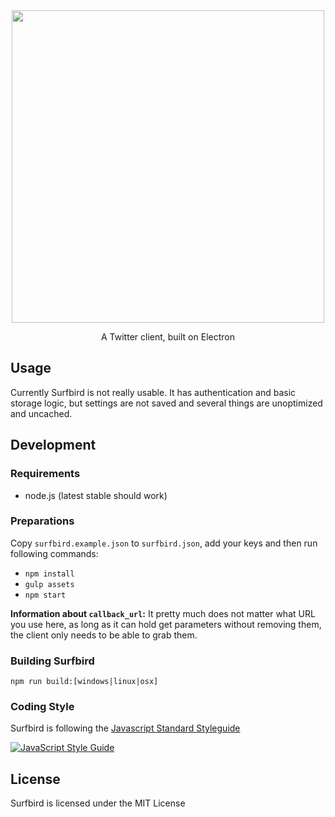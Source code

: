 <div align='center'>
  <img width=500px src='http://file.pixelde.su/surfbird-logo.png'>
</div>

<p align='center'>
  A Twitter client, built on Electron
</p>

## Usage
Currently Surfbird is not really usable. It has authentication and basic storage logic,
but settings are not saved and several things are unoptimized and uncached.

## Development

### Requirements

* node.js (latest stable should work)

### Preparations

Copy `surfbird.example.json` to `surfbird.json`, add your keys and then run following commands:

* `npm install`
* `gulp assets`
* `npm start`

**Information about `callback_url`:** It pretty much does not matter what URL you use here, as long
as it can hold get parameters without removing them, the client only needs to be able to grab them.

### Building Surfbird

`npm run build:[windows|linux|osx]`

### Coding Style

Surfbird is following the [Javascript Standard Styleguide](https://github.com/feross/standard)

[![JavaScript Style Guide](https://cdn.rawgit.com/feross/standard/master/badge.svg)](https://github.com/feross/standard)

## License

Surfbird is licensed under the MIT License
